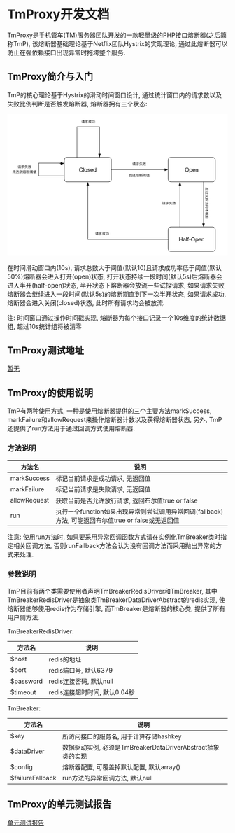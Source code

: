 # TmProxy开发文档
TmProxy是手机管车(TM)服务器团队开发的一款轻量级的PHP接口熔断器(之后简称TmP), 该熔断器基础理论基于Netflix团队Hystrix的实现理论, 通过此熔断器可以防止在强依赖接口出现异常时拖垮整个服务.

## TmProxy简介与入门
TmP的核心理论基于Hystrix的滑动时间窗口设计, 通过统计窗口内的请求数以及失败比例判断是否触发熔断器, 熔断器拥有三个状态:

![TmP status](assets/status.png)

在时间滑动窗口内(10s), 请求总数大于阈值(默认10)且请求成功率低于阈值(默认50%)熔断器会进入打开(open)状态, 打开状态持续一段时间(默认5s)后熔断器会进入半开(half-open)状态, 半开状态下熔断器会放流一些试探请求, 如果请求失败熔断器会继续进入一段时间(默认5s)的熔断期直到下一次半开状态, 如果请求成功, 熔断器会进入关闭(closed)状态, 此时所有请求均会被放流.

注: 时间窗口通过操作时间戳实现, 熔断器为每个接口记录一个10s维度的统计数据组, 超过10s统计组将被清零

## TmProxy测试地址
[暂无]()

## TmProxy的使用说明
TmP有两种使用方式, 一种是使用熔断器提供的三个主要方法markSuccess, markFailure和allowRequest来操作熔断器计数以及获得熔断器状态, 另外, TmP还提供了run方法用于通过回调方式使用熔断器.
### 方法说明

方法名 | 说明 |
--- | --- |
markSuccess | 标记当前请求是成功请求, 无返回值 |
markFailure | 标记当前请求是失败请求, 无返回值 |
allowRequest | 获取当前是否允许放行请求, 返回布尔值true or false |
run | 执行一个function如果出现异常则尝试调用异常回调(fallback)方法, 可能返回布尔值true or false或无返回值 |

注意: 使用run方法时, 如果要采用异常回调函数方式请在实例化TmBreaker类时指定相关回调方法, 否则runFallback方法会认为没有回调方法而采用抛出异常的方式来处理.

### 参数说明
TmP目前有两个类需要使用者声明TmBreakerRedisDriver和TmBreaker, 其中TmBreakerRedisDriver是抽象类TmBreakerDataDriverAbstract的redis实现, 使熔断器能够使用redis作为存储引擎, 而TmBreaker是熔断器的核心类, 提供了所有用户侧方法.

TmBreakerRedisDriver:

方法名 | 说明 |
--- | --- |
$host | redis的地址 |
$port | redis端口号, 默认6379 |
$password | redis连接密码, 默认null |
$timeout | redis连接超时时间, 默认0.04秒 |

TmBreaker:

方法名 | 说明 |
--- | --- |
$key | 所访问接口的服务名, 用于计算存储hashkey |
$dataDriver | 数据驱动实例, 必须是TmBreakerDataDriverAbstract抽象类的实现 |
$config | 熔断器配置, 可覆盖掉默认配置, 默认array() |
$failureFallback | run方法的异常回调方法, 默认null |

## TmProxy的单元测试报告
[单元测试报告](https://htmlpreview.github.io/?https://raw.githubusercontent.com/wolfwang1/tm_proxy/master/assets/index.html)
